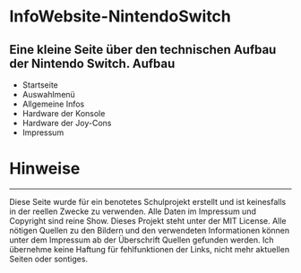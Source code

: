 # InfoWebsite-NintendoSwitch
 Eine kleine Seite über den technischen Aufbau der Nintendo Switch.
Aufbau
---------------
- Startseite
- Auswahlmenü
- Allgemeine Infos
- Hardware der Konsole
- Hardware der Joy-Cons
- Impressum

# Hinweise 
---
Diese Seite wurde für ein benotetes Schulprojekt erstellt und ist keinesfalls in der reellen Zwecke zu verwenden. Alle Daten im Impressum und Copyright sind reine Show. Dieses Projekt steht unter der MIT License.
Alle nötigen Quellen zu den Bildern und den verwendeten Informationen können unter dem Impressum ab der Überschrift Quellen gefunden werden. Ich übernehme keine Haftung für fehlfunktionen der Links, nicht mehr aktuellen Seiten oder sontiges. 

